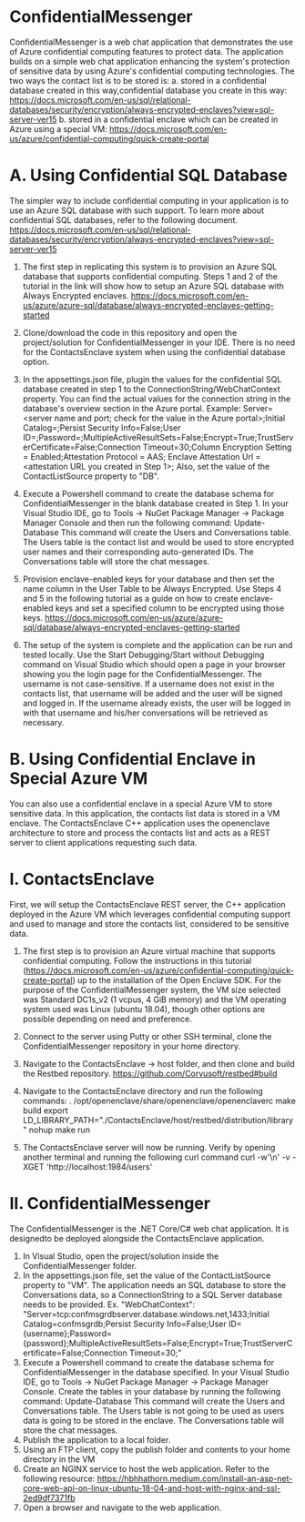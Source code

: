 # ConfidentialMessenger
ConfidentialMessenger is a web chat application that demonstrates the use of Azure confidential computing features to protect data. The application builds on a simple web chat application enhancing the system's protection of sensitive data by using Azure's confidential computing technologies. 
The two ways the contact list is to be stored is: 
  a. stored in a confidential database created in this way,confidential database you create in this way: https://docs.microsoft.com/en-us/sql/relational-databases/security/encryption/always-encrypted-enclaves?view=sql-server-ver15
  b. stored in a confidential enclave which can be created in Azure using a special VM: https://docs.microsoft.com/en-us/azure/confidential-computing/quick-create-portal
  
# A. Using Confidential SQL Database

The simpler way to include confidential computing in your application is to use an Azure SQL database with such support. To learn more about confidential SQL databases, refer to the following document.
https://docs.microsoft.com/en-us/sql/relational-databases/security/encryption/always-encrypted-enclaves?view=sql-server-ver15

1. The first step in replicating this system is to provision an Azure SQL database that supports confidential computing. Steps 1 and 2 of the tutorial in the link will show how to setup an Azure SQL database with Always Encrypted enclaves.
https://docs.microsoft.com/en-us/azure/azure-sql/database/always-encrypted-enclaves-getting-started

2. Clone/download the code in this repository and open the project/solution for ConfidentialMessenger in your IDE. There is no need for the ContactsEnclave system when using the confidential database option.

3. In the appsettings.json file, plugin the values for the confidential SQL database created in step 1 to the ConnectionString/WebChatContext property. You can find the actual values for the connection string in the database's overview section in the Azure portal.
Example:
   Server=<server name and port; check for the value in the Azure portal>;Initial Catalog=<database name>;Persist Security Info=False;User ID=<admin username>;Password=<password>;MultipleActiveResultSets=False;Encrypt=True;TrustServerCertificate=False;Connection Timeout=30;Column Encryption Setting = Enabled;Attestation Protocol = AAS; Enclave Attestation Url = <attestation URL you created in Step 1>;
Also, set the value of the ContactListSource property to "DB".
  
4. Execute a Powershell command to create the database schema for ConfidentialMessenger in the blank database created in Step 1. In your Visual Studio IDE, go to Tools -> NuGet Package Manager -> Package Manager Console and then run the following command:
   Update-Database
   This command will create the Users and Conversations table. The Users table is the contact list and would be used to store encrypted user names and their corresponding auto-generated IDs. The Conversations table will store the chat messages.

5. Provision enclave-enabled keys for your database and then set the name column in the User Table to be Always Encrypted. Use Steps 4 and 5 in the following tutorial as a guide on how to create enclave-enabled keys and set a specified column to be encrypted using those keys.
https://docs.microsoft.com/en-us/azure/azure-sql/database/always-encrypted-enclaves-getting-started

6. The setup of the system is complete and the application can be run and tested locally. Use the Start Debugging/Start without Debugging command on Visual Studio which should open a page in your browser showing you the login page for the ConfidentialMessenger. The username is not case-sensitive. If a username does not exist in the contacts list, that username will be added and the user will be signed and logged in. If the username already exists, the user will be logged in with that username and his/her conversations will be retrieved as necessary.

# B. Using Confidential Enclave in Special Azure VM
You can also use a confidential enclave in a special Azure VM to store sensitive data. In this application, the contacts list data is stored in a VM enclave. The ContactsEnclave C++ application uses the openenclave architecture to store and process the contacts list and acts as a REST server to client applications requesting such data. 

# I. ContactsEnclave
First, we will setup the ContactsEnclave REST server, the C++ application deployed in the Azure VM which leverages confidential computing support and used to manage and store the contacts list, considered to be sensitive data. 
1. The first step is to provision an Azure virtual machine that supports confidential computing. Follow the instructions in this tutorial (https://docs.microsoft.com/en-us/azure/confidential-computing/quick-create-portal) up to the installation of the Open Enclave SDK. For the purpose of the ConfidentialMessenger system, the VM size selected was Standard DC1s_v2 (1 vcpus, 4 GiB memory) and the VM operating system used was Linux (ubuntu 18.04), though other options are possible depending on need and preference.

2. Connect to the server using Putty or other SSH terminal, clone the ConfidentialMessenger repository in your home directory.
3. Navigate to the ContactsEnclave -> host folder, and then clone and build the Restbed repository.
    https://github.com/Corvusoft/restbed#build
4. Navigate to the ContactsEnclave directory and run the following commands:
    . /opt/openenclave/share/openenclave/openenclaverc
    make build
    export LD_LIBRARY_PATH="./ContactsEnclave/host/restbed/distribution/library"
    nohup make run
5. The ContactsEnclave server will now be running. Verify by opening another terminal and running the following curl command
    curl -w'\n' -v -XGET 'http://localhost:1984/users'
    
# II. ConfidentialMessenger
The ConfidentialMessenger is the .NET Core/C# web chat application. It is designedto be deployed alongside the ContactsEnclave application.
1. In Visual Studio, open the project/solution inside the ConfidentialMessenger folder.
2. In the appsettings.json file, set the value of the ContactListSource property to "VM". The application needs an SQL database to store the Conversations data, so a ConnectionString to a SQL Server database needs to be provided.
  Ex.  "WebChatContext": "Server=tcp:confmsgrdbserver.database.windows.net,1433;Initial Catalog=confmsgrdb;Persist Security Info=False;User ID={username};Password={password};MultipleActiveResultSets=False;Encrypt=True;TrustServerCertificate=False;Connection Timeout=30;"
3. Execute a Powershell command to create the database schema for ConfidentialMessenger in the database specified. In your Visual Studio IDE, go to Tools -> NuGet Package Manager -> Package Manager Console. Create the tables in your database by running the following command:
   Update-Database
   This command will create the Users and Conversations table. The Users table is not going to be used as users data is going to be stored in the enclave. The Conversations table will store the chat messages.
4. Publish the application to a local folder.
5. Using an FTP client, copy the publish folder and contents to your home directory in the VM
6. Create an NGINX service to host the web application. Refer to the following resource:
    https://hbhhathorn.medium.com/install-an-asp-net-core-web-api-on-linux-ubuntu-18-04-and-host-with-nginx-and-ssl-2ed9df7371fb
5. Open a browser and navigate to the web application.

